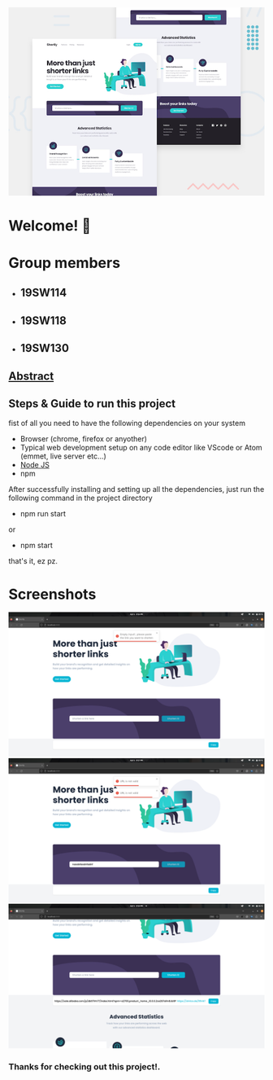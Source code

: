 ![Shortly demo](./design/desktop-preview.jpg)

# Welcome! 👋

# Group members
- ## 19SW114
- ## 19SW118
- ## 19SW130

## [Abstract](./abstract.md)

## Steps & Guide to run this project

fist of all you need to have the following dependencies on your system
- Browser (chrome, firefox or anyother)
- Typical web development setup on any code editor like VScode or Atom (emmet, live server etc...)
- [Node JS](https://docs.npmjs.com/downloading-and-installing-node-js-and-npm)
- npm

After successfully installing and setting up all the dependencies, just run the following command in the project directory
- npm run start

or
- npm start

that's it, ez pz.

# Screenshots
![empty url](./public/screenshots/1.png)
![invalid url](./public/screenshots/2.png)
![valid url](./public/screenshots/3.png)


### Thanks for checking out this project!.